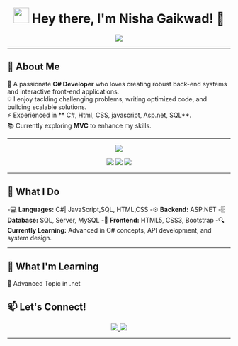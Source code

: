 <h1 align="center">
  <img src="https://media.giphy.com/media/hvRJCLFzcasrR4ia7z/giphy.gif" width="35px">
  Hey there, I'm Nisha Gaikwad! 🚀
</h1>


<p align="center">
  <img src="https://readme-typing-svg.herokuapp.com?color=%23F7768E&size=25&center=true&vCenter=true&lines=C%23+Backend+Developer;ASP.NET+Core+Enthusiast;SQL+Database+Expert;Passionate+Problem+Solver" />
</p>


---

## 🎯 **About Me**
🌟 A passionate **C# Developer** who loves creating robust back-end systems and interactive front-end applications.  
💡 I enjoy tackling challenging problems, writing optimized code, and building scalable solutions.  
⚡ Experienced in ** C#, Html, CSS, javascript, Asp.net, SQL**.  
📚 Currently exploring **MVC** to enhance my skills.

---
<p align="center">
  <img src="https://skillicons.dev/icons?i=csharp,html,css,js,bootstrap" />
</p>
<p align="center">
  
  <img src="https://img.shields.io/badge/-C%23-239120?style=for-the-badge&logo=csharp&logoColor=white" />
  <img src="https://img.shields.io/badge/-ASP.NET-5C2D91?style=for-the-badge&logo=dotnet&logoColor=white" />
  <img src="https://img.shields.io/badge/-SQL-4479A1?style=for-the-badge&logo=mysql&logoColor=white" />
</p>

---

## 🚀 **What I Do**

-💻 **Languages:** C#| JavaScript,SQL, HTML,CSS
-⚙ **Backend:** ASP.NET
-🗄 **Database:** SQL, Server, MySQL
-🎨 **Frontend:** HTML5, CSS3, Bootstrap
-🔍 **Currently Learning:** Advanced in C# concepts, API development, and system design.

---

## 🌱 **What I'm Learning**

🔹 Advanced Topic in .net  



## 📫 **Let's Connect!**
<p align="center">
  <a href="https://www.linkedin.com/in/nisha-gaikwad29" target="_blank">
    <img src="https://img.shields.io/badge/LinkedIn-0077B5?style=for-the-badge&logo=linkedin&logoColor=white" />
  </a>
  <a href="https://github.com/nisha-gaikwad" target="_blank">
    <img src="https://img.shields.io/badge/GitHub-181717?style=for-the-badge&logo=github&logoColor=white" />
  </a>
</p>

---
